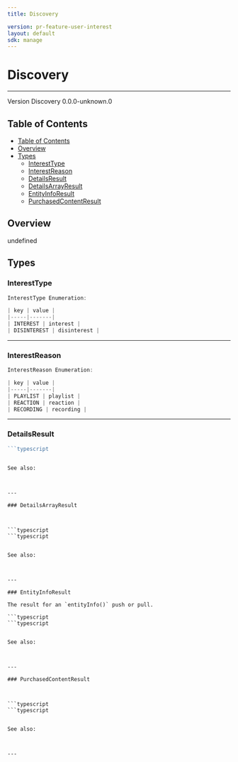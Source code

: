 ```yaml
---
title: Discovery

version: pr-feature-user-interest
layout: default
sdk: manage
---
```


# Discovery

---

Version Discovery 0.0.0-unknown.0

## Table of Contents

- [Table of Contents](#table-of-contents)
- [Overview](#overview)
- [Types](#types)
  - [InterestType](#interesttype)
  - [InterestReason](#interestreason)
  - [DetailsResult](#detailsresult)
  - [DetailsArrayResult](#detailsarrayresult)
  - [EntityInfoResult](#entityinforesult)
  - [PurchasedContentResult](#purchasedcontentresult)

## Overview

undefined

## Types

### InterestType

```typescript
InterestType Enumeration:

| key | value |
|-----|-------|
| INTEREST | interest |
| DISINTEREST | disinterest |

```

---

### InterestReason

```typescript
InterestReason Enumeration:

| key | value |
|-----|-------|
| PLAYLIST | playlist |
| REACTION | reaction |
| RECORDING | recording |

```

---

### DetailsResult

````typescript
```typescript

````

````

See also:



---

### DetailsArrayResult



```typescript
```typescript

````

````

See also:



---

### EntityInfoResult

The result for an `entityInfo()` push or pull.

```typescript
```typescript

````

````

See also:



---

### PurchasedContentResult



```typescript
```typescript

````

```

See also:



---
```
